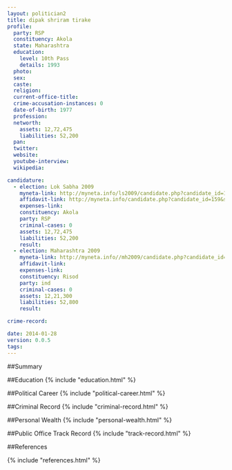 ```yaml
---
layout: politician2
title: dipak shriram tirake
profile: 
  party: RSP
  constituency: Akola
  state: Maharashtra
  education: 
    level: 10th Pass
    details: 1993
  photo: 
  sex: 
  caste: 
  religion: 
  current-office-title: 
  crime-accusation-instances: 0
  date-of-birth: 1977
  profession: 
  networth: 
    assets: 12,72,475
    liabilities: 52,200
  pan: 
  twitter: 
  website: 
  youtube-interview: 
  wikipedia: 

candidature: 
  - election: Lok Sabha 2009
    myneta-link: http://myneta.info/ls2009/candidate.php?candidate_id=159
    affidavit-link: http://myneta.info/candidate.php?candidate_id=159&scan=original
    expenses-link: 
    constituency: Akola 
    party: RSP
    criminal-cases: 0
    assets: 12,72,475
    liabilities: 52,200
    result:  
  - election: Maharashtra 2009
    myneta-link: http://myneta.info//mh2009/candidate.php?candidate_id=788
    affidavit-link: 
    expenses-link: 
    constituency: Risod 
    party: ind
    criminal-cases: 0
    assets: 12,21,300
    liabilities: 52,800
    result:  

crime-record: 

date: 2014-01-28
version: 0.0.5
tags: 
---
```

##Summary


##Education
{% include "education.html" %}


##Political Career
{% include "political-career.html" %}


##Criminal Record
{% include "criminal-record.html" %}


##Personal Wealth
{% include "personal-wealth.html" %}


##Public Office Track Record
{% include "track-record.html" %}


##References


{% include "references.html" %}
